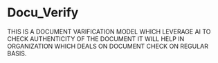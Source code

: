 # Docu_Verify
 THIS IS A DOCUMENT VARIFICATION MODEL WHICH LEVERAGE AI TO CHECK AUTHENTICITY OF THE DOCUMENT IT WILL HELP IN ORGANIZATION WHICH DEALS ON DOCUMENT CHECK ON REGULAR BASIS.
